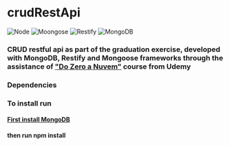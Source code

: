 # crudRestApi
![Node](https://img.shields.io/badge/Nodejs-10.6.0-green.svg)
![Moongose](https://img.shields.io/badge/Mongoose-4.13.9-green.svg)
![Restify](https://img.shields.io/badge/Restify-5.0.6-green.svg)
![MongoDB](https://img.shields.io/badge/MongoDB-3.6.6-green.svg)

### CRUD restful api as part of the graduation exercise, developed with MongoDB, Restify and Mongoose frameworks through the assistance of ["Do Zero a Nuvem"](https://www.udemy.com/nodejs-rest-pt/) course from Udemy

### Dependencies

### To install run

#### [ First install MongoDB ](https://www.mongodb.com/)
#### then run npm install